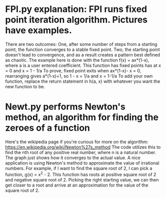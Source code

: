 # FPI.py explanation: FPI runs fixed point iteration algorithm. Pictures have examples. 
There are two outcomes: One, after some number of steps from a starting point, the function converges to a stable fixed point. Two, the starting point doesn't lead to convergence, and as a result creates a pattern best defined as chaotic. 
The example here is done with the function f(x) = ax*(1-x), where a is a user entered coefficient. This function has fixed points has at x = 0 and x = 1 - 1/a 
To prove, fixed point exits when ax*(1-x)- x = 0, rearranging gives a*(1-x)=1, so 1 - x = 1/a and x = 1-1/a
To add your own function, replace the return statement in h(a, x) with whatever you want the new function to be. 

# Newt.py performs Newton's method, an algorithm for finding the zeroes of a function
Here's the wikipedia page if you're curious for more on the algorithm: https://en.wikipedia.org/wiki/Newton%27s_method
The code utilizes this to find the nth root of any positive real number, where n is a natural number. The graph just shows how it converges to the actual value. A nice application is using Newton's method to approximate the value of irrational numbers. For example, if I want to find the square root of 2, I can pick a function, g(x) = x<sup>2</sup> - 2. This function has roots at positive square root of 2 and negative square root of 2. Picking the right starting value, we can then get closer to a root and arrive at an approximation for the value of the square root of 2. 
